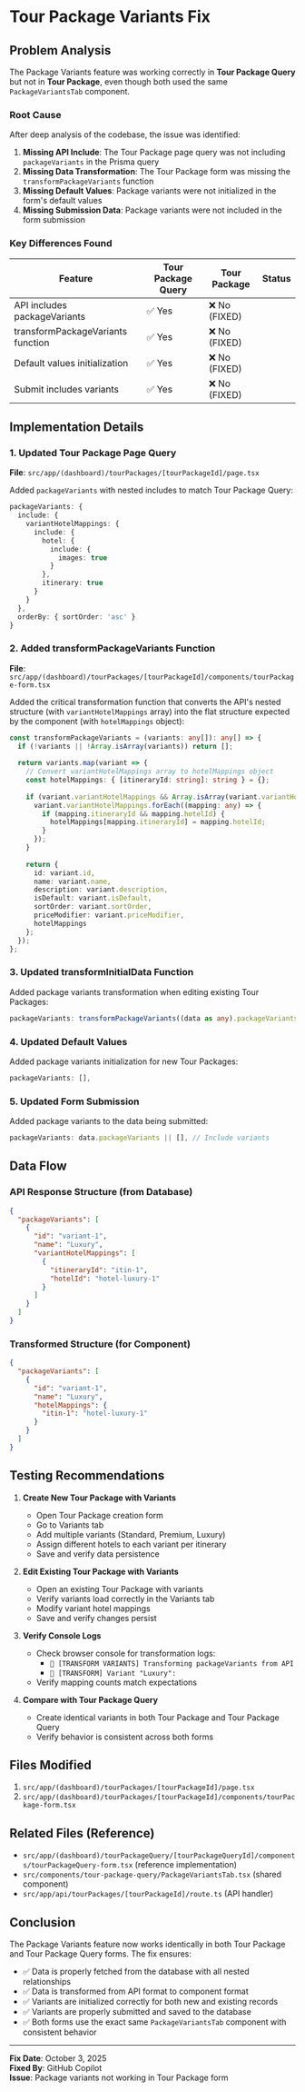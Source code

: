 # Tour Package Variants Fix

## Problem Analysis

The Package Variants feature was working correctly in **Tour Package Query** but not in **Tour Package**, even though both used the same `PackageVariantsTab` component.

### Root Cause

After deep analysis of the codebase, the issue was identified:

1. **Missing API Include**: The Tour Package page query was not including `packageVariants` in the Prisma query
2. **Missing Data Transformation**: The Tour Package form was missing the `transformPackageVariants` function
3. **Missing Default Values**: Package variants were not initialized in the form's default values
4. **Missing Submission Data**: Package variants were not included in the form submission

### Key Differences Found

| Feature | Tour Package Query | Tour Package | Status |
|---------|-------------------|--------------|--------|
| API includes packageVariants | ✅ Yes | ❌ No (FIXED) |
| transformPackageVariants function | ✅ Yes | ❌ No (FIXED) |
| Default values initialization | ✅ Yes | ❌ No (FIXED) |
| Submit includes variants | ✅ Yes | ❌ No (FIXED) |

## Implementation Details

### 1. Updated Tour Package Page Query

**File**: `src/app/(dashboard)/tourPackages/[tourPackageId]/page.tsx`

Added `packageVariants` with nested includes to match Tour Package Query:

```typescript
packageVariants: {
  include: {
    variantHotelMappings: {
      include: {
        hotel: {
          include: {
            images: true
          }
        },
        itinerary: true
      }
    }
  },
  orderBy: { sortOrder: 'asc' }
}
```

### 2. Added transformPackageVariants Function

**File**: `src/app/(dashboard)/tourPackages/[tourPackageId]/components/tourPackage-form.tsx`

Added the critical transformation function that converts the API's nested structure (with `variantHotelMappings` array) into the flat structure expected by the component (with `hotelMappings` object):

```typescript
const transformPackageVariants = (variants: any[]): any[] => {
  if (!variants || !Array.isArray(variants)) return [];
  
  return variants.map(variant => {
    // Convert variantHotelMappings array to hotelMappings object
    const hotelMappings: { [itineraryId: string]: string } = {};
    
    if (variant.variantHotelMappings && Array.isArray(variant.variantHotelMappings)) {
      variant.variantHotelMappings.forEach((mapping: any) => {
        if (mapping.itineraryId && mapping.hotelId) {
          hotelMappings[mapping.itineraryId] = mapping.hotelId;
        }
      });
    }
    
    return {
      id: variant.id,
      name: variant.name,
      description: variant.description,
      isDefault: variant.isDefault,
      sortOrder: variant.sortOrder,
      priceModifier: variant.priceModifier,
      hotelMappings
    };
  });
};
```

### 3. Updated transformInitialData Function

Added package variants transformation when editing existing Tour Packages:

```typescript
packageVariants: transformPackageVariants((data as any).packageVariants || []),
```

### 4. Updated Default Values

Added package variants initialization for new Tour Packages:

```typescript
packageVariants: [],
```

### 5. Updated Form Submission

Added package variants to the data being submitted:

```typescript
packageVariants: data.packageVariants || [], // Include variants
```

## Data Flow

### API Response Structure (from Database)
```json
{
  "packageVariants": [
    {
      "id": "variant-1",
      "name": "Luxury",
      "variantHotelMappings": [
        {
          "itineraryId": "itin-1",
          "hotelId": "hotel-luxury-1"
        }
      ]
    }
  ]
}
```

### Transformed Structure (for Component)
```json
{
  "packageVariants": [
    {
      "id": "variant-1",
      "name": "Luxury",
      "hotelMappings": {
        "itin-1": "hotel-luxury-1"
      }
    }
  ]
}
```

## Testing Recommendations

1. **Create New Tour Package with Variants**
   - Open Tour Package creation form
   - Go to Variants tab
   - Add multiple variants (Standard, Premium, Luxury)
   - Assign different hotels to each variant per itinerary
   - Save and verify data persistence

2. **Edit Existing Tour Package with Variants**
   - Open an existing Tour Package with variants
   - Verify variants load correctly in the Variants tab
   - Modify variant hotel mappings
   - Save and verify changes persist

3. **Verify Console Logs**
   - Check browser console for transformation logs:
     - `🔄 [TRANSFORM VARIANTS] Transforming packageVariants from API`
     - `🔄 [TRANSFORM] Variant "Luxury":`
   - Verify mapping counts match expectations

4. **Compare with Tour Package Query**
   - Create identical variants in both Tour Package and Tour Package Query
   - Verify behavior is consistent across both forms

## Files Modified

1. `src/app/(dashboard)/tourPackages/[tourPackageId]/page.tsx`
2. `src/app/(dashboard)/tourPackages/[tourPackageId]/components/tourPackage-form.tsx`

## Related Files (Reference)

- `src/app/(dashboard)/tourPackageQuery/[tourPackageQueryId]/components/tourPackageQuery-form.tsx` (reference implementation)
- `src/components/tour-package-query/PackageVariantsTab.tsx` (shared component)
- `src/app/api/tourPackages/[tourPackageId]/route.ts` (API handler)

## Conclusion

The Package Variants feature now works identically in both Tour Package and Tour Package Query forms. The fix ensures:

- ✅ Data is properly fetched from the database with all nested relationships
- ✅ Data is transformed from API format to component format
- ✅ Variants are initialized correctly for both new and existing records
- ✅ Variants are properly submitted and saved to the database
- ✅ Both forms use the exact same `PackageVariantsTab` component with consistent behavior

---
**Fix Date**: October 3, 2025  
**Fixed By**: GitHub Copilot  
**Issue**: Package variants not working in Tour Package form
